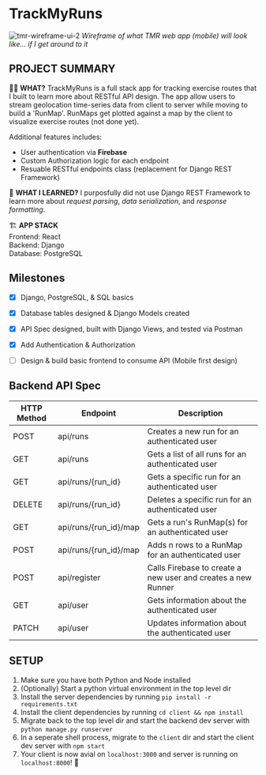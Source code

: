 # TrackMyRuns
![tmr-wireframe-ui-2](https://github.com/MichaelMoriarty67/trackmyruns/assets/86428098/d6fd7b9d-9060-41c9-975a-344a1cf5d4af)
*Wireframe of what TMR web app (mobile) will look like... *if I get around to it**

## PROJECT SUMMARY
🏃‍♀️ **WHAT?** TrackMyRuns is a full stack app for tracking exercise routes that I built to learn more about RESTful API design. The app allow users to stream geolocation time-series data from client to server while moving to build a 'RunMap'. RunMaps get plotted against a map by the client to visualize exercise routes (not done yet).  

Additional features includes:
- User authentication via **Firebase**
- Custom Authorization logic for each endpoint
- Resuable RESTful endpoints class (replacement for Django REST Framework)  

📖 **WHAT I LEARNED?** I purposfully did not use Django REST Framework to learn more about _request parsing_, _data serialization_, and _response formatting_.  

🏗️ **APP STACK**  
Frontend: React  
Backend: Django  
Database: PostgreSQL  

## Milestones
- [x] Django, PostgreSQL, & SQL basics
- [x] Database tables designed & Django Models created
- [x] API Spec designed, built with Django Views, and tested via Postman
- [x] Add Authentication & Authorization
- [ ] Design & build basic frontend to consume API (Mobile first design)


## Backend API Spec
| HTTP Method | Endpoint                   | Description                                   |
|-------------|----------------------------|-----------------------------------------------|
| POST        | api/runs                   | Creates a new run for an authenticated user   |
| GET         | api/runs                   | Gets a list of all runs for an authenticated user |
| GET         | api/runs/{run_id}          | Gets a specific run for an authenticated user |
| DELETE      | api/runs/{run_id}          | Deletes a specific run for an authenticated user |
| GET         | api/runs/{run_id}/map     | Gets a run's RunMap(s) for an authenticated user |
| POST        | api/runs/{run_id}/map     | Adds n rows to a RunMap for an authenticated user |
| POST        | api/register               | Calls Firebase to create a new user and creates a new Runner |
| GET         | api/user                   | Gets information about the authenticated user |
| PATCH       | api/user                   | Updates information about the authenticated user |

## SETUP
 1. Make sure you have both Python and Node installed
 2. (Optionally) Start a python virtual environment in the top level dir
 3. Install the server dependencies by running `pip install -r requirements.txt`
 4. Install the client dependencies by running `cd client && npm install`
 5. Migrate back to the top level dir and start the backend dev server with `python manage.py runserver`
 6. In a seperate shell process, migrate to the `client` dir and start the client dev server with `npm start`
 7. Your client is now avial on `localhost:3000` and server is running on `localhost:8000`! 🥳



